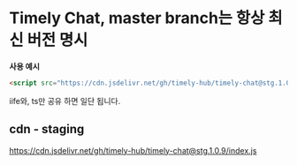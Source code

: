 # Timely Chat, master branch는 항상 최신 버전 명시

__사용 예시__

```html
<script src="https://cdn.jsdelivr.net/gh/timely-hub/timely-chat@stg.1.0.9/index.js"></script>
```


iife와, ts만 공유 하면 일단 됩니다.

## cdn - staging

https://cdn.jsdelivr.net/gh/timely-hub/timely-chat@stg.1.0.9/index.js